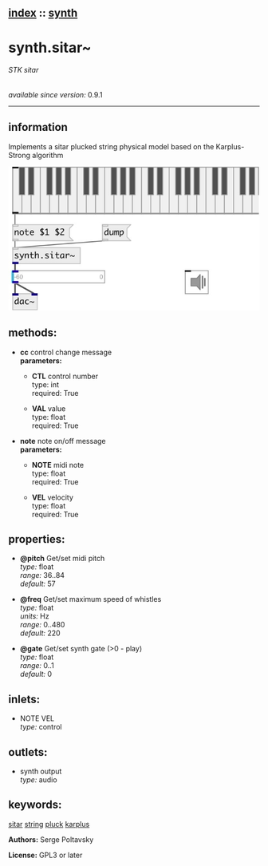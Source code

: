 [index](index.html) :: [synth](category_synth.html)
---

# synth.sitar~

###### STK sitar

*available since version:* 0.9.1

---


## information
Implements a sitar plucked string physical model based on the Karplus-Strong algorithm


[![example](../examples/img/synth.sitar~.jpg)](../examples/pd/synth.sitar~.pd)





## methods:

* **cc**
control change message<br>
  __parameters:__
  - **CTL** control number<br>
    type: int <br>
    required: True <br>

  - **VAL** value<br>
    type: float <br>
    required: True <br>

* **note**
note on/off message<br>
  __parameters:__
  - **NOTE** midi note<br>
    type: float <br>
    required: True <br>

  - **VEL** velocity<br>
    type: float <br>
    required: True <br>




## properties:

* **@pitch** 
Get/set midi pitch<br>
_type:_ float<br>
_range:_ 36..84<br>
_default:_ 57<br>

* **@freq** 
Get/set maximum speed of whistles<br>
_type:_ float<br>
_units:_ Hz<br>
_range:_ 0..480<br>
_default:_ 220<br>

* **@gate** 
Get/set synth gate (&gt;0 - play)<br>
_type:_ float<br>
_range:_ 0..1<br>
_default:_ 0<br>



## inlets:

* NOTE VEL<br>
_type:_ control



## outlets:

* synth output<br>
_type:_ audio



## keywords:

[sitar](keywords/sitar.html)
[string](keywords/string.html)
[pluck](keywords/pluck.html)
[karplus](keywords/karplus.html)






**Authors:** Serge Poltavsky




**License:** GPL3 or later





